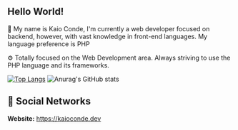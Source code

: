 ## Hello World!

👨 My name is Kaio Conde, I'm currently a web developer focused on backend, however, with vast knowledge in front-end languages. My language preference is PHP<br>

⚙️ Totally focused on the Web Development area. Always striving to use the PHP language and its frameworks.

[![Top Langs](https://github-readme-stats-git-masterrstaa-rickstaa.vercel.app/api/top-langs/?username=ikaioc&layout=compact)](https://github.com/anuraghazra/github-readme-stats)
![Anurag's GitHub stats](https://github-readme-stats-git-masterrstaa-rickstaa.vercel.app/api?username=ikaioc&show_icons=true&theme=radical&hide=prs,issues,contribsl)

## 💼 Social Networks

<b>Website:</b> https://kaioconde.dev
